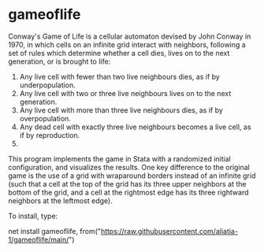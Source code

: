 # gameoflife
Conway's Game of Life is a cellular automaton devised by John Conway in 1970, in which cells on an infinite grid interact with neighbors, following a set of rules which determine whether a cell dies, lives on to the next generation, or is brought to life:

1. Any live cell with fewer than two live neighbours dies, as if by underpopulation.
2. Any live cell with two or three live neighbours lives on to the next generation.
3. Any live cell with more than three live neighbours dies, as if by overpopulation.
4. Any dead cell with exactly three live neighbours becomes a live cell, as if by reproduction.
5. 
This program implements the game in Stata with a randomized initial configuration, and visualizes the results. One key difference to the original game is the use of a grid with wraparound borders instead of an infinite grid (such that a cell at the top of the grid has its three upper neighbors at the bottom of the grid, and a cell at the rightmost edge has its three rightward neighbors at the leftmost edge).

To install, type:

net install gameoflife, from("https://raw.githubusercontent.com/aliatia-1/gameoflife/main/")
